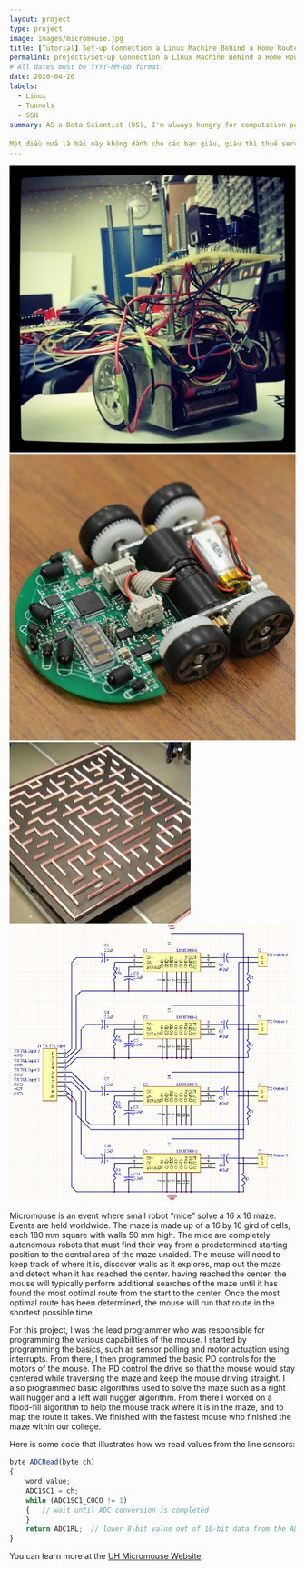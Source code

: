```yaml
---
layout: project
type: project
image: images/micromouse.jpg
title: [Tutorial] Set-up Connection a Linux Machine Behind a Home Router using SSH Tunnels by Vietnamese.
permalink: projects/Set-up Connection a Linux Machine Behind a Home Router using SSH Tunnels by Vietnamese.
# All dates must be YYYY-MM-DD format!
date: 2020-04-20
labels:
  - Linux
  - Tunnels
  - SSH
summary: AS a Data Scientist (DS), I'm always hungry for computation power. I have quite a powerful desktop at home; however, it's quite challanging to access the computer from anywhere because of dynamic IP. After spending a few hours for searching around, I found out a good way to tackle this problems. If English is not a problem to you, have a look [this link](https://juliansimioni.com/blog/howto-access-a-linux-machine-behind-a-home-router-with-ssh-tunnels/). This tutorial is for Vietnamese DS, it will be explained by Vietnamese. Tutorial này được chia sẽ bởi 1 top team kaggle từng có hạng 22 trên thế giới, trong đó có vài DS là người Việt (tất nhiên là không phải mình).

Một điều nửa là bài này không dành cho các bạn giàu, giàu thì thuê server của Azure với AWS đi cho lẹ :D, còn GCP thì ahihi.
---
```


<div class="ui small rounded images">
  <img class="ui image" src="../images/micromouse-robot.png">
  <img class="ui image" src="../images/micromouse-robot-2.jpg">
  <img class="ui image" src="../images/micromouse.jpg">
  <img class="ui image" src="../images/micromouse-circuit.png">
</div>

Micromouse is an event where small robot “mice” solve a 16 x 16 maze.  Events are held worldwide.  The maze is made up of a 16 by 16 gird of cells, each 180 mm square with walls 50 mm high.  The mice are completely autonomous robots that must find their way from a predetermined starting position to the central area of the maze unaided.  The mouse will need to keep track of where it is, discover walls as it explores, map out the maze and detect when it has reached the center.  having reached the center, the mouse will typically perform additional searches of the maze until it has found the most optimal route from the start to the center.  Once the most optimal route has been determined, the mouse will run that route in the shortest possible time.

For this project, I was the lead programmer who was responsible for programming the various capabilities of the mouse.  I started by programming the basics, such as sensor polling and motor actuation using interrupts.  From there, I then programmed the basic PD controls for the motors of the mouse.  The PD control the drive so that the mouse would stay centered while traversing the maze and keep the mouse driving straight.  I also programmed basic algorithms used to solve the maze such as a right wall hugger and a left wall hugger algorithm.  From there I worked on a flood-fill algorithm to help the mouse track where it is in the maze, and to map the route it takes.  We finished with the fastest mouse who finished the maze within our college.

Here is some code that illustrates how we read values from the line sensors:

```js
byte ADCRead(byte ch)
{
    word value;
    ADC1SC1 = ch;
    while (ADC1SC1_COCO != 1)
    {   // wait until ADC conversion is completed   
    }
    return ADC1RL;  // lower 8-bit value out of 10-bit data from the ADC
}
```

You can learn more at the [UH Micromouse Website](http://www-ee.eng.hawaii.edu/~mmouse/about.html).



